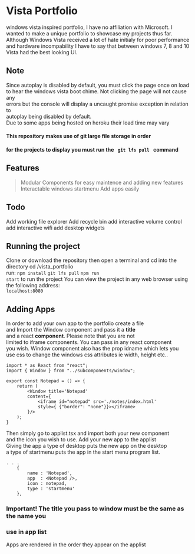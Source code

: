 # Vista Portfolio

windows vista inspired portfolio, I have no affiliation with Microsoft.
I wanted to make a unique portfolio to showcase my projects thus far.  
Although Windows Vista received a lot of hate initialy for poor performance  
and hardware incompability I have to say that between windows 7, 8 and 10  
Vista had the best looking UI.  

## Note
Since autoplay is disabled by default, you must click the page once on load  
to hear the windows vista boot chime. Not clicking the page will not cause any  
errors but the console will display a uncaught promise exception in relation to  
autoplay being disabled by default.  
Due to some apps being hosted on heroku their load time may vary  

#### This repository makes use of git large file storage in order
#### for the projects to display you must run the <code> git lfs pull </code> command

## Features
>Modular Components for easy maintence and adding new features
>Interactable windows startmenu
>Add apps easily  

## Todo
Add working file explorer
Add recycle bin
add interactive volume control
add interactive wifi
add desktop widgets

## Running the project
Clone or download the repository
then open a terminal and cd into the directory cd /vista_portfolio  
run: <code>npm install</code>
<code>git lfs pull</code>
<code>npm run start</code>
to run the project You can view the project in any web browser using the following address:  
<code>localhost:8080</code>   

## Adding Apps
In order to add your own app to the portfolio create a file  
and Import the Window component and pass it a **title**  
and a react **component**. Please note that you are not  
limited to iframe components. You can pass in any react component  
you wish. Window component also has the prop idname which lets you  
use css to change the windows css attributes ie width, height etc..  
```
import * as React from "react";
import { Window } from "../subcomponents/window";

export const Notepad = () => {
    return (
        <Window title='Notepad'
        content={
            <iframe id="notepad" src='./notes/index.html'
            style={ {"border": "none"}}></iframe>
        }/>
    );
}
```
Then simply go to applist.tsx and import both your new component  
and the icon you wish to use. Add your new app to the applist  
Giving the app a type of desktop puts the new app on the desktop  
a type of startmenu puts the app in the start menu program list.
```
. . .
    {
        name : 'Notepad',
        app  : <Notepad />,
        icon : notepad,
        type : 'startmenu'
    },
```
### Important! The title you pass to window must be the same as the name you  
### use in app list
Apps are rendered in the order they appear on the applist  